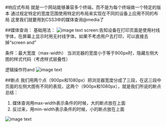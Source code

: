 #响应式布局
就是一个网站能够兼容多个终端，而不是为每个终端做一个特定的版本
通过规定特定的宽度范围使用特定的布局来实现在不同的设备上应用不同的布局
这里我们就要用到CSS3中的媒体查询@media了

##媒体查询：
基础用法：
<img src="https://document.youkeda.com/P3-2-HTML-CSS/1.7/18.jpg?x-oss-process=image/resize,w_800/watermark,image_d2F0ZXJtYXNrLnBuZz94LW9zcy1wcm9jZXNzPWltYWdlL3Jlc2l6ZSx3XzEwMA==,t_60,g_se,x_10,y_10" alt="image text"/>
screen:告知设备在打印页面是使用衬线字体，在屏幕上显示时用无衬线字体。如果不考虑用户去打印，可以直接去掉“screen and”

条件：最大宽度（max-width）
当浏览器的宽度小于等于900px时，隐藏左侧大图的样式代码（考虑样式层叠性）

逻辑操作符and
<img src="https://document.youkeda.com/P3-2-HTML-CSS/1.7/21.jpg?x-oss-process=image/resize,w_800/watermark,image_d2F0ZXJtYXNrLnBuZz94LW9zcy1wcm9jZXNzPWltYWdlL3Jlc2l6ZSx3XzEwMA==,t_60,g_se,x_10,y_10" alt="image text"/>

##断点
我们用两个点（900px和1080px）把浏览器宽度分成了三段，在这三段中页面的左侧大图有不同的表现，这两个（900px和1080px），就是我们所说的断点
总结：
1. 媒体查询用max-width表示条件的时候，大的断点放在上面
2. 反过来，用min-width表示条件的时候，小的断点放在上面
<img src="https://document.youkeda.com/P3-2-HTML-CSS/1.7/17.jpg?x-oss-process=image/resize,w_800/watermark,image_d2F0ZXJtYXNrLnBuZz94LW9zcy1wcm9jZXNzPWltYWdlL3Jlc2l6ZSx3XzEwMA==,t_60,g_se,x_10,y_10" alt="image text"/>